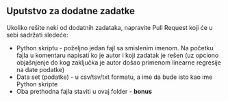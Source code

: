 ﻿## Uputstvo za dodatne zadatke

Ukoliko rešite neki od dodatnih zadataka, napravite Pull Request koji će u sebi sadržati sledeće:

* Python skriptu - poželjno jedan fajl sa smislenim imenom.
Na početku fajla u komentaru napisati ko je autor i koji zadatak je rešen
(uz opciono objašnjenje do kog zaključka je autor došao primenom linearne regresije na date podatke)
* Data set (podatke) - u csv/tsv/txt formatu, a ime da bude isto kao ime Python skripte
* Oba prethodna fajla staviti u ovaj folder - **bonus**
